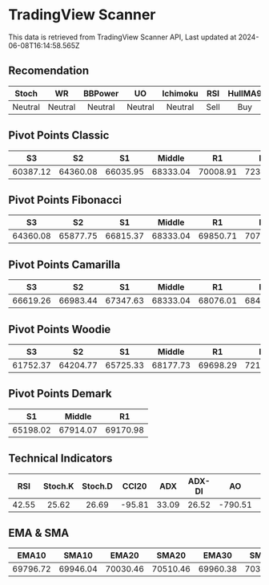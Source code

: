 # TradingView Scanner
This data is retrieved from TradingView Scanner API, Last updated at 2024-06-08T16:14:58.565Z

## Recomendation
| Stoch | WR | BBPower | UO | Ichimoku | RSI | HullMA9 |
| :---: | :---: | :---: | :---: | :---: | :---: | :---: |
| Neutral | Neutral | Neutral | Neutral | Neutral | Sell | Buy |

## Pivot Points Classic
| S3 | S2 | S1 | Middle | R1 | R2 | R3 |
| :---: | :---: | :---: | :---: | :---: | :---: | :---: |
| 60387.12 | 64360.08 | 66035.95 | 68333.04 | 70008.91 | 72306.00 | 76278.96 |

## Pivot Points Fibonacci
| S3 | S2 | S1 | Middle | R1 | R2 | R3 |
| :---: | :---: | :---: | :---: | :---: | :---: | :---: |
| 64360.08 | 65877.75 | 66815.37 | 68333.04 | 69850.71 | 70788.33 | 72306.00 |

## Pivot Points Camarilla
| S3 | S2 | S1 | Middle | R1 | R2 | R3 |
| :---: | :---: | :---: | :---: | :---: | :---: | :---: |
| 66619.26 | 66983.44 | 67347.63 | 68333.04 | 68076.01 | 68440.20 | 68804.38 |

## Pivot Points Woodie
| S3 | S2 | S1 | Middle | R1 | R2 | R3 |
| :---: | :---: | :---: | :---: | :---: | :---: | :---: |
| 61752.37 | 64204.77 | 65725.33 | 68177.73 | 69698.29 | 72150.69 | 73671.25 |

## Pivot Points Demark
| S1 | Middle | R1 |
| :---: | :---: | :---: |
| 65198.02 | 67914.07 | 69170.98 |

## Technical Indicators
| RSI | Stoch.K | Stoch.D | CCI20 | ADX | ADX-DI | AO | Mom | MACD | MACD | W.R | HullMA9 |
| :---: | :---: | :---: | :---: | :---: | :---: | :---: | :---: | :---: | :---: | :---: | :---: |
| 42.55 | 25.62 | 26.69 | -95.81 | 33.09 | 26.52 | -790.51 | -1578.78 | -118.95 | 139.01 | -74.01 | 69202.72 |

## EMA & SMA
| EMA10 | SMA10 | EMA20 | SMA20 | EMA30 | SMA30 | EMA50 | SMA50 | EMA100 | SMA100 | EMA200 | SMA200 |
| :---: | :---: | :---: | :---: | :---: | :---: | :---: | :---: | :---: | :---: | :---: | :---: |
| 69796.72 | 69946.04 | 70030.46 | 70510.46 | 69960.38 | 70352.59 | 69659.02 | 69416.43 | 68861.23 | 68931.95 | 67606.81 | 66792.37 |